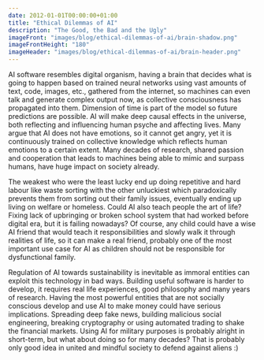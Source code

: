 ```yaml
---
date: 2012-01-01T00:00:00+01:00
title: "Ethical Dilemmas of AI"
description: "The Good, the Bad and the Ugly"
imageFront: "images/blog/ethical-dilemmas-of-ai/brain-shadow.png"
imageFrontHeight: "180"
imageHeader: "images/blog/ethical-dilemmas-of-ai/brain-header.png"
---
```


AI software resembles digital organism, having a brain that decides what is going to happen based on trained neural
networks using vast amounts of text, code, images, etc., gathered from the internet, so machines can even talk and generate
complex output now, as collective consciousness has propagated into them. Dimension of time is part of the model so future
predictions are possible. AI will make deep causal effects in the universe, both reflecting and influencing human psyche
and affecting lives. Many argue that AI does not have emotions, so it cannot get angry, yet it is continuously trained on
collective knowledge which reflects human emotions to a certain extent. Many decades of research, shared passion and
cooperation that leads to machines being able to mimic and surpass humans, have huge impact on society already. 

The weakest who were the least lucky end up doing repetitive and hard labour like waste sorting with the other unluckiest
which paradoxically prevents them from sorting out their family issues, eventually ending up living on welfare or homeless.
Could AI also teach people the art of life? Fixing lack of upbringing or broken school system that had worked before
digital era, but it is failing nowadays? Of course, any child could have a wise AI friend that would teach
it responsibilities and slowly walk it through realities of life, so it can make a real friend, probably one of the most
important use case for AI as children should not be responsible for dysfunctional family.

Regulation of AI towards sustainability is inevitable as immoral entities can exploit this technology in bad ways.
Building useful software is harder to develop, it requires real life experiences, good philosophy and many years of research.
Having the most powerful entities that are not socially conscious develop and use AI to make money could have serious
implications. Spreading deep fake news, building malicious social engineering, breaking cryptography or using automated
trading to shake the financial markets. Using AI for military purposes is probably alright in short-term, but what about
doing so for many decades? That is probably only good idea in united and mindful society to defend against aliens :)  